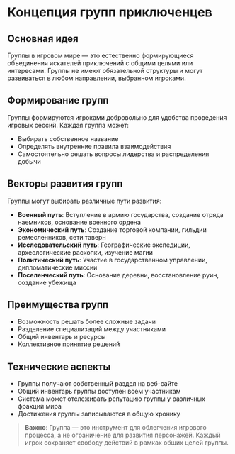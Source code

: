 # Концепция групп приключенцев

## Основная идея
Группы в игровом мире — это естественно формирующиеся объединения искателей приключений с общими целями или интересами. Группы не имеют обязательной структуры и могут развиваться в любом направлении, выбранном игроками.

## Формирование групп
Группы формируются игроками добровольно для удобства проведения игровых сессий. Каждая группа может:
- Выбирать собственное название
- Определять внутренние правила взаимодействия
- Самостоятельно решать вопросы лидерства и распределения добычи

## Векторы развития групп
Группы могут выбирать различные пути развития:

- **Военный путь**: Вступление в армию государства, создание отряда наемников, основание военного ордена
- **Экономический путь**: Создание торговой компании, гильдии ремесленников, сети таверн
- **Исследовательский путь**: Географические экспедиции, археологические раскопки, изучение магии
- **Политический путь**: Участие в государственном управлении, дипломатические миссии
- **Поселенческий путь**: Основание деревни, восстановление руин, создание убежища

## Преимущества групп
- Возможность решать более сложные задачи
- Разделение специализаций между участниками
- Общий инвентарь и ресурсы
- Коллективное принятие решений

## Технические аспекты
- Группы получают собственный раздел на веб-сайте
- Общий инвентарь группы доступен всем участникам
- Система может отслеживать репутацию группы у различных фракций мира
- Достижения группы записываются в общую хронику

> **Важно**: Группа — это инструмент для облегчения игрового процесса, а не ограничение для развития персонажей. Каждый игрок сохраняет свободу действий в рамках общих целей группы.